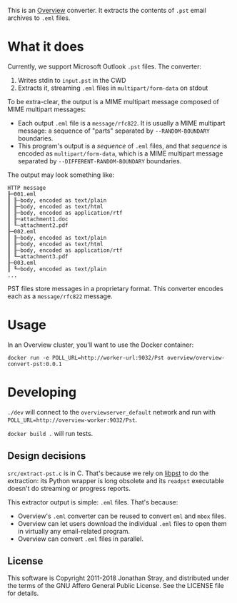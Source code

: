 This is an [Overview](https://github.com/overview/overview-server) converter.
It extracts the contents of `.pst` email archives to `.eml` files.

What it does
============

Currently, we support Microsoft Outlook `.pst` files. The converter:

1. Writes stdin to `input.pst` in the CWD
2. Extracts it, streaming `.eml` files in `multipart/form-data` on stdout

To be extra-clear, the output is a MIME multipart message composed of MIME
multipart messages:

* Each output `.eml` file is a `message/rfc822`. It is usually a MIME multipart
  message: a sequence of "parts" separated by `--RANDOM-BOUNDARY` boundaries.
* This program's output is a _sequence_ of `.eml` files, and that _sequence_
  is encoded as `multipart/form-data`, which is a MIME multipart message
  separated by `--DIFFERENT-RANDOM-BOUNDARY` boundaries.

The output may look something like:

```
HTTP message
╟─001.eml
║ ╟─body, encoded as text/plain
║ ╟─body, encoded as text/html
║ ╟─body, encoded as application/rtf
║ ╟─attachment1.doc
║ ╙─attachment2.pdf
╟─002.eml
║ ╟─body, encoded as text/plain
║ ╟─body, encoded as text/html
║ ╟─body, encoded as application/rtf
║ ╙─attachment3.pdf
╟─003.eml
║ ╙─body, encoded as text/plain
...
```

PST files store messages in a proprietary format. This converter encodes each as
a `message/rfc822` message.

Usage
=====

In an Overview cluster, you'll want to use the Docker container:

`docker run -e POLL_URL=http://worker-url:9032/Pst overview/overview-convert-pst:0.0.1`

Developing
==========

`./dev` will connect to the `overviewserver_default` network and run with
`POLL_URL=http://overview-worker:9032/Pst`.

`docker build .` will run tests.

Design decisions
----------------

`src/extract-pst.c` is in C. That's because we rely on
[libpst](http://www.five-ten-sg.com/libpst/) to do the extraction: its Python
wrapper is long obsolete and its `readpst` executable doesn't do streaming or
progress reports.

This extractor output is simple: `.eml` files. That's because:

* Overview's `.eml` converter can be reused to convert `eml` and `mbox` files.
* Overview can let users download the individual `.eml` files to open them in
  virtually any email-related program.
* Overview can convert `.eml` files in parallel.

License
-------

This software is Copyright 2011-2018 Jonathan Stray, and distributed under the
terms of the GNU Affero General Public License. See the LICENSE file for details.
